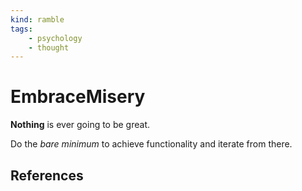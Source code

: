 ```yaml
---
kind: ramble
tags:
    - psychology
    - thought 
---
```


# EmbraceMisery

**Nothing** is ever going to be great.

Do the *bare minimum* to achieve functionality and iterate from there.

## References
